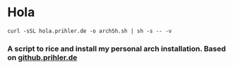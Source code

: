 # Hola

```
curl -sSL hola.prihler.de -o archSh.sh | sh -s -- -v
```
### A script to rice and install my personal arch installation. Based on [github.prihler.de](https://github.com/Prihler/ifums)
